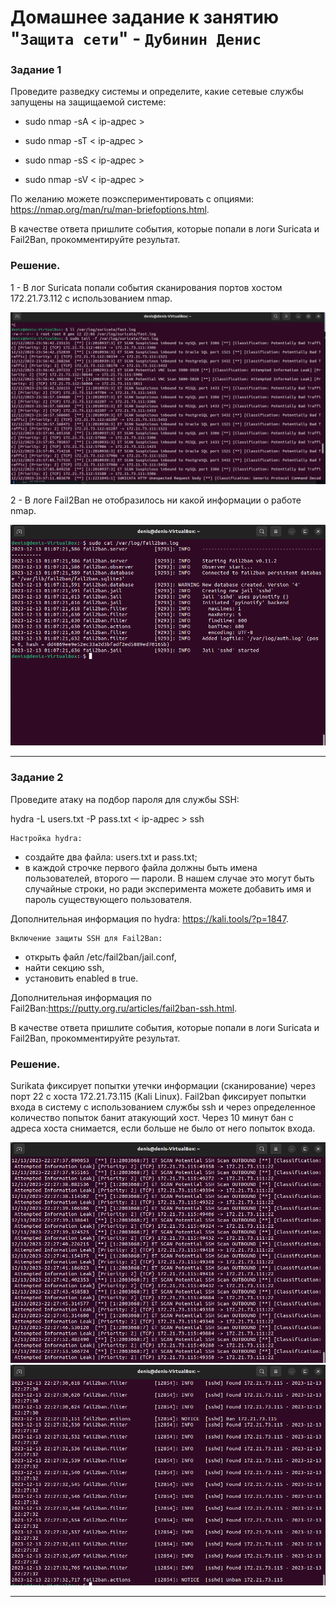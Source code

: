 # Домашнее задание к занятию "`Защита сети`" - `Дубинин Денис`



### Задание 1
Проведите разведку системы и определите, какие сетевые службы запущены на защищаемой системе:

- sudo nmap -sA < ip-адрес >

- sudo nmap -sT < ip-адрес >

- sudo nmap -sS < ip-адрес >

- sudo nmap -sV < ip-адрес >

По желанию можете поэкспериментировать с опциями: https://nmap.org/man/ru/man-briefoptions.html.

В качестве ответа пришлите события, которые попали в логи Suricata и Fail2Ban, прокомментируйте результат.

### Решение.

1 - В лог Suricata попали события сканирования портов хостом 172.21.73.112 с использованием nmap.

![1](https://github.com/DubininDenis/ib3/blob/main/1.png)


2 - В логе Fail2Ban не отобразилось ни какой информации о работе nmap.

![2](https://github.com/DubininDenis/ib3/blob/main/2.png)


---

### Задание 2
Проведите атаку на подбор пароля для службы SSH:

hydra -L users.txt -P pass.txt < ip-адрес > ssh

    Настройка hydra:

-    создайте два файла: users.txt и pass.txt;
-    в каждой строчке первого файла должны быть имена пользователей, второго — пароли. В нашем случае это могут быть случайные строки, но ради эксперимента можете добавить имя и пароль существующего пользователя.

Дополнительная информация по hydra: https://kali.tools/?p=1847.

    Включение защиты SSH для Fail2Ban:

-    открыть файл /etc/fail2ban/jail.conf,
-    найти секцию ssh,
-    установить enabled в true.

Дополнительная информация по Fail2Ban:https://putty.org.ru/articles/fail2ban-ssh.html.

В качестве ответа пришлите события, которые попали в логи Suricata и Fail2Ban, прокомментируйте результат.


### Решение.

Surikata фиксирует попытки утечки информации (сканирование) через порт 22 с хоста 172.21.73.115 (Kali Linux).
Fail2ban фиксирует попытки входа в систему с использованием службы ssh и через определенное количество попыток банит атакующий хост. Через 10 минут бан с адреса хоста снимается, если больше не было от него попыток входа.

![3](https://github.com/DubininDenis/ib3/blob/main/3.png)
![4](https://github.com/DubininDenis/ib3/blob/main/4.png)


---






